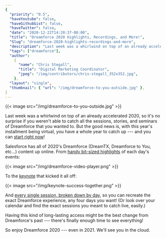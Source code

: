 ```yaml
---
{
  "priority": "0.5",
  "haveYoutube": false,
  "haveGithubGist": false,
  "haveTwitter": false,
  "date": "2020-12-22T14:20:37-08:00",
  "title": "Dreamforce 2020 Highlights, Recordings, and More!",
  "Slug": "dreamforce-2020-highlights-recordings-and-more",
  "description": "Last week was a whirlwind on top of an already accelerated 2020, so it’s no surprise if you weren’t able to catch all the sessions…",
  "tags": ["dreamforce"],
  "author":
    {
      "name": "Chris Stegall",
      "title": "Digital Marketing Coordinator",
      "jpeg": "/img/contributors/chris-stegall_352x352.jpg",
    },
  "layout": "single",
  "thumbnail": { "url": "/img/dreamforce-to-you-outside.jpg" },
}
---
```


{{< image src="/img/dreamforce-to-you-outside.jpg" >}}

Last week was a whirlwind on top of an already accelerated 2020, so it's no surprise if you weren't able to catch all the sessions, stories, and seminars of Dreamforce that you wanted to. But the good news is, with this year's installment being virtual, you have a whole year to catch up --- and you can [start right now](https://www.salesforce.com/dreamforce/)!

Salesforce has all of 2020's Dreamforce (DreamTX, Dreamforce to You, etc...) content up online. From [handy bit-sized highlights](https://www.salesforce.com/dreamforce/) of each day's events:

{{< image src="/img/dreamforce-video-player.png" >}}

To the [keynote](https://www.salesforce.com/dreamforce/) that kicked it all off:

{{< image src="/img/keynote-success-together.png" >}}

And [every single session, broken down by day](https://trailblazer.salesforce.com/sessions?eventId=a1Q4V00002DWxkY#/sessions), so you can recreate the exact Dreamforce experience, any four days you want! (Or look over your calendar and find the exact sessions you meant to catch live, easily.)

Having this kind of long-lasting access might be the best change from Dreamforce's past --- there's finally enough time to see everything!

So enjoy Dreamforce 2020 --- even in 2021. We'll see you in the cloud.
